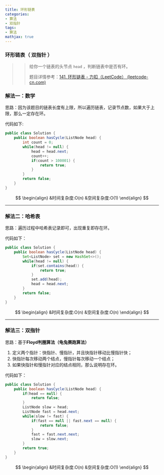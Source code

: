 ```yaml
---
title: 环形链表
categories:
- 算法
- 双指针
tags:
- 算法
mathjax: true
---
```


### 环形链表（ 双指针 ）

<!--more-->

> > 给你一个链表的头节点 `head` ，判断链表中是否有环。
> >
> > 题目详情参考：[141. 环形链表 - 力扣（LeetCode） (leetcode-cn.com)](https://leetcode-cn.com/problems/linked-list-cycle/)

### 解法一：数学

思路：因为该题目的链表长度有上限，所以遍历链表，记录节点数，如果大于上限，那么一定存在环。

代码如下:

```java
public class Solution {
    public boolean hasCycle(ListNode head) {
        int count = 0;
        while(head != null) {
            head = head.next;
            count++;
            if(count > 100001) {
                return true;
            }
        }
        return false;
    }
}
```

$$
\begin{align}
&时间复杂度:O(n)
&空间复杂度:O(1)
\end{align}
$$

---

### 解法二：哈希表

思路：遍历过程中哈希表记录即可，出现重复即存在环。

代码如下：

```java
public class Solution {
    public boolean hasCycle(ListNode head) {
        Set<ListNode> set = new HashSet<>();
        while(head != null) {
            if(set.contains(head)) {
                return true;
            }
            set.add(head);
            head = head.next;
        }
        return false;
    }
}
```
$$
\begin{align}
&时间复杂度:O(n)
&空间复杂度:O(n)
\end{align}
$$

---

### 解法三：双指针

思路：基于**Floyd判圈算法（龟兔赛跑算法）**

1. 定义两个指针：快指针、慢指针，并且快指针移动比慢指针快；
2. 快指针每次移动两个结点，慢指针每次移动一个结点；
3. 如果快指针和慢指针对应的结点相同，那么说明存在环。

代码如下：

```java
public class Solution {
    public boolean hasCycle(ListNode head) {
        if(head == null) {
            return false;
        }
        ListNode slow = head;
        ListNode fast = head.next;
        while(slow != fast) {
            if(fast == null || fast.next == null) {
                return false;
            }
            fast = fast.next.next;
            slow = slow.next;
        }
        return true;
    }
}
```
$$
\begin{align}
&时间复杂度:O(n)
&空间复杂度:O(1)
\end{align}
$$

